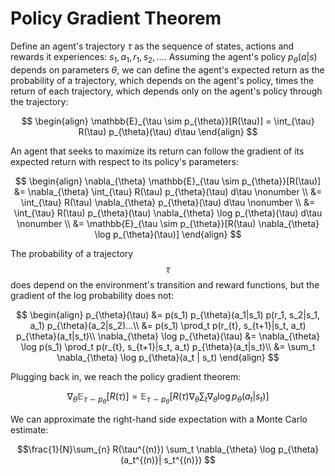 # Policy Gradient Theorem

Define an agent's trajectory $\tau$ as the sequence of states,
actions and rewards it experiences: $s_1, a_1, r_1, s_2, ...$. Assuming
the agent's policy $p_{\theta}(a|s)$ depends on parameters $\theta$, we
can define the agent's expected return as the probability of a
trajectory, which depends on the agent's policy, times the return of
each trajectory, which depends only on the agent's policy through the
trajectory:

$$
\begin{align}
\mathbb{E}_{\tau \sim p_{\theta}}[R(\tau)] = \int_{\tau} R(\tau) p_{\theta}(\tau) d\tau
\end{align}
$$

An agent that seeks to maximize its return can follow the gradient of
its expected return with respect to its policy's parameters:


$$
\begin{align}
\nabla_{\theta} \mathbb{E}_{\tau \sim p_{\theta}}[R(\tau)] &= \nabla_{\theta} \int_{\tau} R(\tau) p_{\theta}(\tau) d\tau \nonumber \\
&= \int_{\tau} R(\tau) \nabla_{\theta} p_{\theta}(\tau) d\tau \nonumber \\
&= \int_{\tau} R(\tau) p_{\theta}(\tau) \nabla_{\theta} \log p_{\theta}(\tau) d\tau \nonumber \\
&= \mathbb{E}_{\tau \sim p_{\theta}}[R(\tau) \nabla_{\theta} \log p_{\theta}(\tau)]
\end{align}
$$

The probability of a trajectory $$\tau$$ does depend on the environment's transition
and reward functions, but the gradient of the log probability does not:

$$
\begin{align}
p_{\theta}(\tau) &= p(s_1) p_{\theta}(a_1|s_1) p(r_1, s_2|s_1, a_1) p_{\theta}(a_2|s_2)...\\
&= p(s_1) \prod_t p(r_{t}, s_{t+1}|s_t, a_t) p_{\theta}(a_t|s_t)\\
\nabla_{\theta} \log p_{\theta}(\tau) &= \nabla_{\theta} \log p(s_1) \prod_t p(r_{t}, s_{t+1}|s_t, a_t) p_{\theta}(a_t|s_t)\\
&=  \sum_t \nabla_{\theta} \log p_{\theta}(a_t | s_t)
\end{align}
$$

Plugging back in, we reach the policy gradient theorem:

$$
\begin{equation}
\nabla_{\theta} \mathbb{E}_{\tau \sim p_{\theta}}[R(\tau)]
= \mathbb{E}_{\tau \sim p_{\theta}}[R(\tau) \nabla_{\theta}  \sum_t \nabla_{\theta} \log p_{\theta}(a_t | s_t)]
\end{equation}
$$

We can approximate the right-hand side expectation with a Monte Carlo estimate:

$$\frac{1}{N}\sum_{n} R(\tau^{(n)}) \sum_t \nabla_{\theta} \log p_{\theta}(a_t^{(n)}| s_t^{(n)}) $$